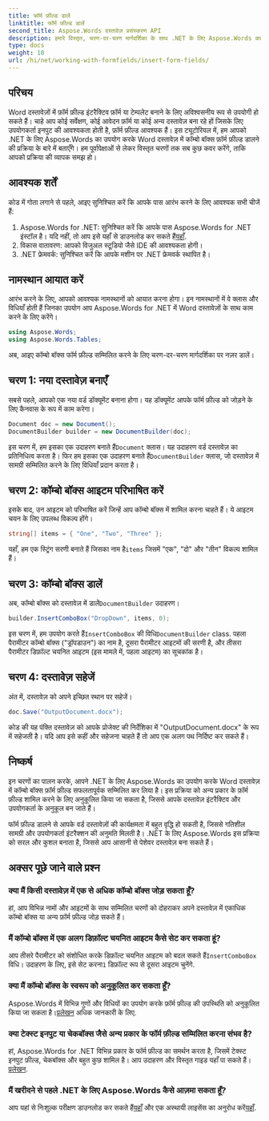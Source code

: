 ```yaml
---
title: फॉर्म फ़ील्ड डालें
linktitle: फॉर्म फ़ील्ड डालें
second_title: Aspose.Words दस्तावेज़ प्रसंस्करण API
description: हमारे विस्तृत, चरण-दर-चरण मार्गदर्शिका के साथ .NET के लिए Aspose.Words का उपयोग करके Word दस्तावेज़ में कॉम्बो बॉक्स फ़ॉर्म फ़ील्ड सम्मिलित करना सीखें।
type: docs
weight: 10
url: /hi/net/working-with-formfields/insert-form-fields/
---
```

## परिचय

Word दस्तावेज़ों में फ़ॉर्म फ़ील्ड इंटरैक्टिव फ़ॉर्म या टेम्पलेट बनाने के लिए अविश्वसनीय रूप से उपयोगी हो सकते हैं। चाहे आप कोई सर्वेक्षण, कोई आवेदन फ़ॉर्म या कोई अन्य दस्तावेज़ बना रहे हों जिसके लिए उपयोगकर्ता इनपुट की आवश्यकता होती है, फ़ॉर्म फ़ील्ड आवश्यक हैं। इस ट्यूटोरियल में, हम आपको .NET के लिए Aspose.Words का उपयोग करके Word दस्तावेज़ में कॉम्बो बॉक्स फ़ॉर्म फ़ील्ड डालने की प्रक्रिया के बारे में बताएँगे। हम पूर्वापेक्षाओं से लेकर विस्तृत चरणों तक सब कुछ कवर करेंगे, ताकि आपको प्रक्रिया की व्यापक समझ हो।

## आवश्यक शर्तें

कोड में गोता लगाने से पहले, आइए सुनिश्चित करें कि आपके पास आरंभ करने के लिए आवश्यक सभी चीजें हैं:

1.  Aspose.Words for .NET: सुनिश्चित करें कि आपके पास Aspose.Words for .NET इंस्टॉल है। यदि नहीं, तो आप इसे यहाँ से डाउनलोड कर सकते हैं[यहाँ](https://releases.aspose.com/words/net/).
2. विकास वातावरण: आपको विजुअल स्टूडियो जैसे IDE की आवश्यकता होगी।
3. .NET फ्रेमवर्क: सुनिश्चित करें कि आपके मशीन पर .NET फ्रेमवर्क स्थापित है।

## नामस्थान आयात करें

आरंभ करने के लिए, आपको आवश्यक नामस्थानों को आयात करना होगा। इन नामस्थानों में वे क्लास और विधियाँ होती हैं जिनका उपयोग आप Aspose.Words for .NET में Word दस्तावेज़ों के साथ काम करने के लिए करेंगे।

```csharp
using Aspose.Words;
using Aspose.Words.Tables;
```

अब, आइए कॉम्बो बॉक्स फॉर्म फ़ील्ड सम्मिलित करने के लिए चरण-दर-चरण मार्गदर्शिका पर नज़र डालें।

## चरण 1: नया दस्तावेज़ बनाएँ

सबसे पहले, आपको एक नया वर्ड डॉक्यूमेंट बनाना होगा। यह डॉक्यूमेंट आपके फॉर्म फ़ील्ड को जोड़ने के लिए कैनवास के रूप में काम करेगा।


```csharp
Document doc = new Document();
DocumentBuilder builder = new DocumentBuilder(doc);
```

 इस चरण में, हम इसका एक उदाहरण बनाते हैं`Document` क्लास। यह उदाहरण वर्ड दस्तावेज़ का प्रतिनिधित्व करता है। फिर हम इसका एक उदाहरण बनाते हैं`DocumentBuilder` क्लास, जो दस्तावेज़ में सामग्री सम्मिलित करने के लिए विधियाँ प्रदान करता है।

## चरण 2: कॉम्बो बॉक्स आइटम परिभाषित करें

इसके बाद, उन आइटम को परिभाषित करें जिन्हें आप कॉम्बो बॉक्स में शामिल करना चाहते हैं। ये आइटम चयन के लिए उपलब्ध विकल्प होंगे।

```csharp
string[] items = { "One", "Two", "Three" };
```

 यहाँ, हम एक स्ट्रिंग सरणी बनाते हैं जिसका नाम है`items` जिसमें "एक", "दो" और "तीन" विकल्प शामिल हैं।

## चरण 3: कॉम्बो बॉक्स डालें

 अब, कॉम्बो बॉक्स को दस्तावेज़ में डालें`DocumentBuilder` उदाहरण।

```csharp
builder.InsertComboBox("DropDown", items, 0);
```

 इस चरण में, हम उपयोग करते हैं`InsertComboBox` की विधि`DocumentBuilder` class. पहला पैरामीटर कॉम्बो बॉक्स ("ड्रॉपडाउन") का नाम है, दूसरा पैरामीटर आइटमों की सरणी है, और तीसरा पैरामीटर डिफ़ॉल्ट चयनित आइटम (इस मामले में, पहला आइटम) का सूचकांक है।

## चरण 4: दस्तावेज़ सहेजें

अंत में, दस्तावेज़ को अपने इच्छित स्थान पर सहेजें।

```csharp
doc.Save("OutputDocument.docx");
```

कोड की यह पंक्ति दस्तावेज़ को आपके प्रोजेक्ट की निर्देशिका में "OutputDocument.docx" के रूप में सहेजती है। यदि आप इसे कहीं और सहेजना चाहते हैं तो आप एक अलग पथ निर्दिष्ट कर सकते हैं।

## निष्कर्ष

इन चरणों का पालन करके, आपने .NET के लिए Aspose.Words का उपयोग करके Word दस्तावेज़ में कॉम्बो बॉक्स फ़ॉर्म फ़ील्ड सफलतापूर्वक सम्मिलित कर लिया है। इस प्रक्रिया को अन्य प्रकार के फ़ॉर्म फ़ील्ड शामिल करने के लिए अनुकूलित किया जा सकता है, जिससे आपके दस्तावेज़ इंटरैक्टिव और उपयोगकर्ता के अनुकूल बन जाते हैं।

फॉर्म फ़ील्ड डालने से आपके वर्ड दस्तावेज़ों की कार्यक्षमता में बहुत वृद्धि हो सकती है, जिससे गतिशील सामग्री और उपयोगकर्ता इंटरैक्शन की अनुमति मिलती है। .NET के लिए Aspose.Words इस प्रक्रिया को सरल और कुशल बनाता है, जिससे आप आसानी से पेशेवर दस्तावेज़ बना सकते हैं।

## अक्सर पूछे जाने वाले प्रश्न

### क्या मैं किसी दस्तावेज़ में एक से अधिक कॉम्बो बॉक्स जोड़ सकता हूँ?

हां, आप विभिन्न नामों और आइटमों के साथ सम्मिलित चरणों को दोहराकर अपने दस्तावेज़ में एकाधिक कॉम्बो बॉक्स या अन्य फ़ॉर्म फ़ील्ड जोड़ सकते हैं।

### मैं कॉम्बो बॉक्स में एक अलग डिफ़ॉल्ट चयनित आइटम कैसे सेट कर सकता हूं?

आप तीसरे पैरामीटर को संशोधित करके डिफ़ॉल्ट चयनित आइटम को बदल सकते हैं`InsertComboBox` विधि। उदाहरण के लिए, इसे सेट करना`1` डिफ़ॉल्ट रूप से दूसरा आइटम चुनेंगे.

### क्या मैं कॉम्बो बॉक्स के स्वरूप को अनुकूलित कर सकता हूँ?

 Aspose.Words में विभिन्न गुणों और विधियों का उपयोग करके फ़ॉर्म फ़ील्ड की उपस्थिति को अनुकूलित किया जा सकता है।[प्रलेखन](https://reference.aspose.com/words/net/) अधिक जानकारी के लिए.

### क्या टेक्स्ट इनपुट या चेकबॉक्स जैसे अन्य प्रकार के फॉर्म फ़ील्ड सम्मिलित करना संभव है?

 हां, Aspose.Words for .NET विभिन्न प्रकार के फॉर्म फ़ील्ड का समर्थन करता है, जिसमें टेक्स्ट इनपुट फ़ील्ड, चेकबॉक्स और बहुत कुछ शामिल है। आप उदाहरण और विस्तृत गाइड यहाँ पा सकते हैं।[प्रलेखन](https://reference.aspose.com/words/net/).

### मैं खरीदने से पहले .NET के लिए Aspose.Words कैसे आज़मा सकता हूँ?

 आप यहां से निःशुल्क परीक्षण डाउनलोड कर सकते हैं[यहाँ](https://releases.aspose.com/) और एक अस्थायी लाइसेंस का अनुरोध करें[यहाँ](https://purchase.aspose.com/temporary-license/).